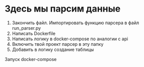 # Здесь мы парсим данные
1. Закончить файл. Импортировать функцию парсера в файл run_parser.py
2. Написать Dockerfile
3. Написать логику в docker-compose по аналогии с api
4. Включить твой проект парсер в эту папку
5. Добавить в логику создание таблицы

Запуск docker-compose